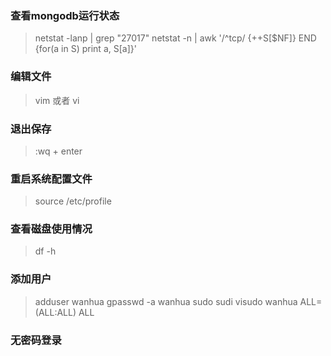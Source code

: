 ### 查看mongodb运行状态
> netstat -lanp | grep "27017"
> netstat -n | awk '/^tcp/ {++S[$NF]} END {for(a in S) print a, S[a]}'
### 编辑文件
> vim 或者 vi
### 退出保存
> :wq + enter
### 重启系统配置文件
> source /etc/profile
### 查看磁盘使用情况
> df -h
### 添加用户
> adduser wanhua
> gpasswd -a wanhua sudo
> sudi visudo
> wanhua ALL=(ALL:ALL) ALL
### 无密码登录
> 